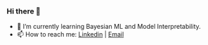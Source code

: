 ### Hi there 👋

- 🌱 I’m currently learning Bayesian ML and Model Interpretability.
- 📫 How to reach me: [Linkedin](https://www.linkedin.com/in/srjit) | [Email](mailto:ssreejith@protonmail.com)
